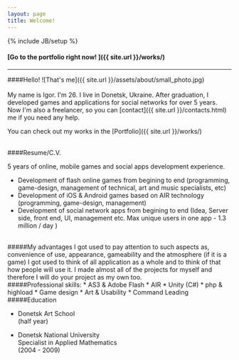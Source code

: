 ```yaml
---
layout: page
title: Welcome!
---
```

{% include JB/setup %}
#### [Go to the portfolio right now! ]({{ site.url }}/works/)
---
####Hello!
![That's me]({{ site.url }}/assets/about/small_photo.jpg)
<br> <br>
My name is Igor. I'm 26. I live in Donetsk, Ukraine.
After graduation, I developed games and applications for social networks for over 5 years.
Now I'm also a freelancer, so you can [contact]({{ site.url }}/contacts.html) me if you need any help.

You can check out my works in the [Portfolio]({{ site.url }}/works/)

<br>
####Resume/C.V.


5 years of online, mobile games and social apps development experience.

* Development of flash online games from begining to end (programming, game-design, management of technical, art and music specialists, etc)
* Development of iOS & Android games based on AIR technology (programming, game-design, management)
* Development of social network apps from begining to end (Idea, Server side, front end, UI, management etc. Max unique users in one app - 1.3 million / day )

<br>
#####My advantages
I got used to pay attention to such aspects as, convenience of use, appearance, gameability and the atmosphere (if it is a game)
I got used to think of all application as a whole and to think of that how people will use it.
I made almost all of the projects for myself and therefore I will do your project as my own too.

<br>
#####Professional skills:
* AS3 & Adobe Flash
* AIR
* Unity (C#)
* php & highload
* Game design
* Art & Usability
* Command Leading

<br>
#####Education

* Donetsk Art School<br>
(half year)

* Donetsk National University<br>
Specialist in Applied Mathematics<br>
(2004 - 2009)
